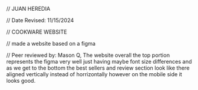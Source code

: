 // JUAN HEREDIA

 // Date Revised: 11/15/2024

 // COOKWARE WEBSITE

 // made a website based on a figma

// Peer reviewed by: Mason Q, The website overall the top portion represents the figma very well just having maybe font size differences and as we get to the bottom the best sellers and review section look like there aligned vertically instead of horrizontally however on the mobile side it looks good.
